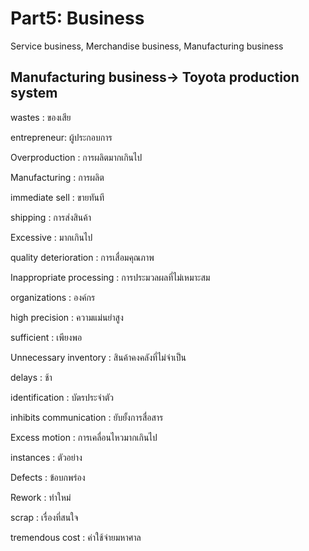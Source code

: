 # Part5: Business

Service business, Merchandise business, Manufacturing business

##  Manufacturing business-> Toyota production system

wastes : ของเสีย

entrepreneur: ผู้ประกอบการ

Overproduction : การผลิตมากเกินไป

Manufacturing : การผลิต

immediate sell : ขายทันที

shipping : การส่งสินค้า

Excessive : มากเกินไป

quality deterioration : การเสื่อมคุณภาพ

Inappropriate processing : การประมวลผลที่ไม่เหมาะสม

organizations : องค์กร

high precision : ความแม่นยำสูง

sufficient : เพียงพอ

Unnecessary inventory : สินค้าคงคลังที่ไม่จำเป็น

delays : ช้า

identification : บัตรประจำตัว

inhibits communication : ยับยั้งการสื่อสาร

Excess motion : การเคลื่อนไหวมากเกินไป

instances : ตัวอย่าง

Defects : ข้อบกพร่อง

Rework : ทำใหม่

scrap : เรื่องที่สนใจ

tremendous cost : ค่าใช้จ่ายมหาศาล

